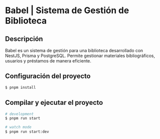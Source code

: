 # Babel | Sistema de Gestión de Biblioteca

## Descripción

Babel es un sistema de gestión para una biblioteca desarrollado con NestJS, Prisma y PostgreSQL. Permite gestionar materiales bibliográficos, usuarios y préstamos de manera eficiente.

## Configuración del proyecto

```bash
$ pnpm install
```

## Compilar y ejecutar el proyecto

```bash
# development
$ pnpm run start

# watch mode
$ pnpm run start:dev

```